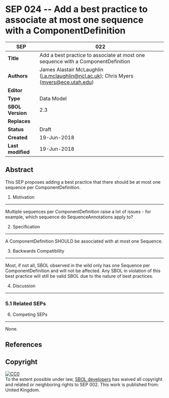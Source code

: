 SEP 024 -- Add a best practice to associate at most one sequence with a ComponentDefinition
===================================

SEP                     | 022
----------------------|--------------
**Title**                | Add a best practice to associate at most one sequence with a ComponentDefinition
**Authors**           | James Alastair McLaughlin (j.a.mclaughlin@ncl.ac.uk); Chris Myers (myers@ece.utah.edu)
**Editor**            | 
**Type**               | Data Model
**SBOL Version** | 2.3
**Replaces**        | 
**Status**             | Draft
**Created**          | 19-Jun-2018
**Last modified**  | 19-Jun-2018

Abstract
-----------

This SEP proposes adding a best practice that there should be at most one sequence per ComponentDefinition.



1. Motivation
--------------

Multiple sequences per ComponentDefinition raise a lot of issues - for example, which sequence do SequenceAnnotations apply to?



2. Specification 
----------------------------------------------

A ComponentDefinition SHOULD be associated with at most one Sequence.



3. Backwards Compatibility <a name='compatibility'></a>
-----------------

Most, if not all, SBOL observed in the wild only has one Sequence per ComponentDefinition and will not be affected.  Any SBOL in violation of this best practice will still be valid SBOL due to the nature of best practices.


4. Discussion <a name='discussion'></a>
-----------------

### 5.1 Related SEPs


6. Competing SEPs <a name='competing_seps'></a>
-----------------

None.

References <a name='references'></a>
----------------

Copyright <a name='copyright'></a>
-------------

<p xmlns:dct="http://purl.org/dc/terms/" xmlns:vcard="http://www.w3.org/2001/vcard-rdf/3.0#">
  <a rel="license"
     href="http://creativecommons.org/publicdomain/zero/1.0/">
    <img src="http://i.creativecommons.org/p/zero/1.0/88x31.png" style="border-style: none;" alt="CC0" />
  </a>
  <br />
  To the extent possible under law,
  <a rel="dct:publisher"
     href="sbolstandard.org">
    <span property="dct:title">SBOL developers</span></a>
  has waived all copyright and related or neighboring rights to
  <span property="dct:title">SEP 002</span>.
This work is published from:
<span property="vcard:Country" datatype="dct:ISO3166"
      content="US" about="sbolstandard.org">
  United Kingdom</span>.
</p>

